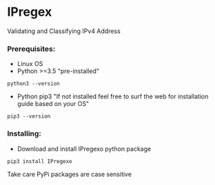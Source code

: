 # IPregex
Validating and Classifying IPv4 Address


### Prerequisites:

* Linux OS 
* Python >=3.5 "pre-installed"
```
python3 --version
```


* Python pip3 "If not installed feel free to surf the web for installation guide based on your OS"
```
pip3 --version
```

### Installing:

* Download and install IPregexo python package
```
pip3 install IPregexo
```
Take care PyPi packages are case sensitive
